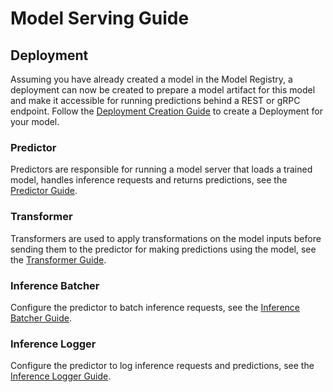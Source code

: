 # Model Serving Guide

## Deployment

Assuming you have already created a model in the Model Registry, a deployment can now be created to prepare a model artifact for this model and make it accessible for running predictions behind a REST or gRPC endpoint. Follow the [Deployment Creation Guide](deployment.md) to create a Deployment for your model.

### Predictor

Predictors are responsible for running a model server that loads a trained model, handles inference requests and returns predictions, see the [Predictor Guide](predictor.md).

### Transformer

Transformers are used to apply transformations on the model inputs before sending them to the predictor for making predictions using the model, see the [Transformer Guide](transformer.md).

### Inference Batcher

Configure the predictor to batch inference requests, see the [Inference Batcher Guide](inference-batcher.md).

### Inference Logger

Configure the predictor to log inference requests and predictions, see the [Inference Logger Guide](inference-logger.md).
